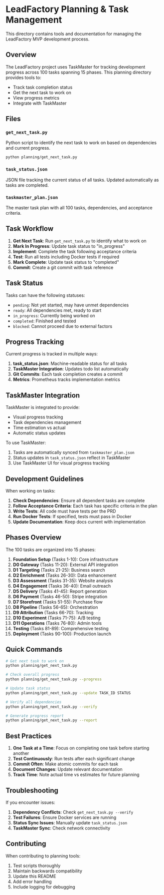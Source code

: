 # LeadFactory Planning & Task Management

This directory contains tools and documentation for managing the LeadFactory MVP development process.

## Overview

The LeadFactory project uses TaskMaster for tracking development progress across 100 tasks spanning 15 phases. This planning directory provides tools to:

- Track task completion status
- Get the next task to work on
- View progress metrics
- Integrate with TaskMaster

## Files

### `get_next_task.py`
Python script to identify the next task to work on based on dependencies and current progress.

```bash
python planning/get_next_task.py
```

### `task_status.json`
JSON file tracking the current status of all tasks. Updated automatically as tasks are completed.

### `taskmaster_plan.json`
The master task plan with all 100 tasks, dependencies, and acceptance criteria.

## Task Workflow

1. **Get Next Task**: Run `get_next_task.py` to identify what to work on
2. **Mark In Progress**: Update task status to "in_progress" 
3. **Implement**: Complete the task following acceptance criteria
4. **Test**: Run all tests including Docker tests if required
5. **Mark Complete**: Update task status to "completed"
6. **Commit**: Create a git commit with task reference

## Task Status

Tasks can have the following statuses:
- `pending`: Not yet started, may have unmet dependencies
- `ready`: All dependencies met, ready to start
- `in_progress`: Currently being worked on
- `completed`: Finished and tested
- `blocked`: Cannot proceed due to external factors

## Progress Tracking

Current progress is tracked in multiple ways:

1. **task_status.json**: Machine-readable status for all tasks
2. **TaskMaster Integration**: Updates todo list automatically
3. **Git Commits**: Each task completion creates a commit
4. **Metrics**: Prometheus tracks implementation metrics

## TaskMaster Integration

TaskMaster is integrated to provide:
- Visual progress tracking
- Task dependencies management
- Time estimation vs actual
- Automatic status updates

To use TaskMaster:
1. Tasks are automatically synced from `taskmaster_plan.json`
2. Status updates in `task_status.json` reflect in TaskMaster
3. Use TaskMaster UI for visual progress tracking

## Development Guidelines

When working on tasks:

1. **Check Dependencies**: Ensure all dependent tasks are complete
2. **Follow Acceptance Criteria**: Each task has specific criteria in the plan
3. **Write Tests**: All code must have tests per the PRD
4. **Run Docker Tests**: If specified, tests must pass in Docker
5. **Update Documentation**: Keep docs current with implementation

## Phases Overview

The 100 tasks are organized into 15 phases:

1. **Foundation Setup** (Tasks 1-10): Core infrastructure
2. **D0 Gateway** (Tasks 11-20): External API integration
3. **D1 Targeting** (Tasks 21-25): Business search
4. **D2 Enrichment** (Tasks 26-30): Data enhancement
5. **D3 Assessment** (Tasks 31-35): Website analysis
6. **D4 Engagement** (Tasks 36-40): Email outreach
7. **D5 Delivery** (Tasks 41-45): Report generation
8. **D6 Payment** (Tasks 46-50): Stripe integration
9. **D7 Storefront** (Tasks 51-55): Purchase flow
10. **D8 Pipeline** (Tasks 56-65): Orchestration
11. **D9 Attribution** (Tasks 66-70): Tracking
12. **D10 Experiment** (Tasks 71-75): A/B testing
13. **D11 Operations** (Tasks 76-80): Admin tools
14. **Testing** (Tasks 81-89): Comprehensive testing
15. **Deployment** (Tasks 90-100): Production launch

## Quick Commands

```bash
# Get next task to work on
python planning/get_next_task.py

# Check overall progress
python planning/get_next_task.py --progress

# Update task status
python planning/get_next_task.py --update TASK_ID STATUS

# Verify all dependencies
python planning/get_next_task.py --verify

# Generate progress report
python planning/get_next_task.py --report
```

## Best Practices

1. **One Task at a Time**: Focus on completing one task before starting another
2. **Test Continuously**: Run tests after each significant change
3. **Commit Often**: Make atomic commits for each task
4. **Document Changes**: Update relevant documentation
5. **Track Time**: Note actual time vs estimates for future planning

## Troubleshooting

If you encounter issues:

1. **Dependency Conflicts**: Check `get_next_task.py --verify`
2. **Test Failures**: Ensure Docker services are running
3. **Status Sync Issues**: Manually update `task_status.json`
4. **TaskMaster Sync**: Check network connectivity

## Contributing

When contributing to planning tools:

1. Test scripts thoroughly
2. Maintain backwards compatibility
3. Update this README
4. Add error handling
5. Include logging for debugging